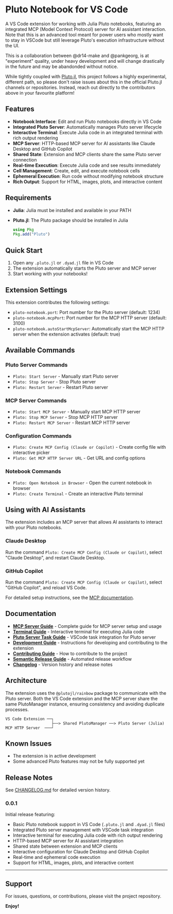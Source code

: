 # Pluto Notebook for VS Code

A VS Code extension for working with Julia Pluto notebooks, featuring an integrated MCP (Model Context Protocol) server for AI assistant interaction.
Note that this is an advanced tool meant for power users who mostly want to stay in VSCode but still leverage Pluto's execution infrastructure without the UI.

This is a collaboration between @dr14-make and @pankgeorg, is at "experiment" quality, under heavy development and will change drastically in the future and may be abandonded without notice.

While tightly coupled with [Pluto.jl](https://github.com/fonsp/Pluto.jl), this project follows a highly experimental, different path,
so please don't raise issues about this in the official Pluto.jl channels or repositories. Instead, reach out directly to the contributors above in your favourite platform!

## Features

- **Notebook Interface**: Edit and run Pluto notebooks directly in VS Code
- **Integrated Pluto Server**: Automatically manages Pluto server lifecycle
- **Interactive Terminal**: Execute Julia code in an integrated terminal with rich output rendering
- **MCP Server**: HTTP-based MCP server for AI assistants like Claude Desktop and GitHub Copilot
- **Shared State**: Extension and MCP clients share the same Pluto server connection
- **Real-time Execution**: Execute Julia code and see results immediately
- **Cell Management**: Create, edit, and execute notebook cells
- **Ephemeral Execution**: Run code without modifying notebook structure
- **Rich Output**: Support for HTML, images, plots, and interactive content

## Requirements

- **Julia**: Julia must be installed and available in your PATH
- **Pluto.jl**: The Pluto package should be installed in Julia

  ```julia
  using Pkg
  Pkg.add("Pluto")
  ```

## Quick Start

1. Open any `.pluto.jl` or `.dyad.jl` file in VS Code
2. The extension automatically starts the Pluto server and MCP server
3. Start working with your notebooks!

## Extension Settings

This extension contributes the following settings:

- `pluto-notebook.port`: Port number for the Pluto server (default: 1234)
- `pluto-notebook.mcpPort`: Port number for the MCP HTTP server (default: 3100)
- `pluto-notebook.autoStartMcpServer`: Automatically start the MCP HTTP server when the extension activates (default: true)

## Available Commands

### Pluto Server Commands

- `Pluto: Start Server` - Manually start Pluto server
- `Pluto: Stop Server` - Stop Pluto server
- `Pluto: Restart Server` - Restart Pluto server

### MCP Server Commands

- `Pluto: Start MCP Server` - Manually start MCP HTTP server
- `Pluto: Stop MCP Server` - Stop MCP HTTP server
- `Pluto: Restart MCP Server` - Restart MCP HTTP server

### Configuration Commands

- `Pluto: Create MCP Config (Claude or Copilot)` - Create config file with interactive picker
- `Pluto: Get MCP HTTP Server URL` - Get URL and config options

### Notebook Commands

- `Pluto: Open Notebook in Browser` - Open the current notebook in browser
- `Pluto: Create Terminal` - Create an interactive Pluto terminal

## Using with AI Assistants

The extension includes an MCP server that allows AI assistants to interact with your Pluto notebooks.

### Claude Desktop

Run the command `Pluto: Create MCP Config (Claude or Copilot)`, select "Claude Desktop", and restart Claude Desktop.

### GitHub Copilot

Run the command `Pluto: Create MCP Config (Claude or Copilot)`, select "GitHub Copilot", and reload VS Code.

For detailed setup instructions, see the [MCP documentation](docs/MCP.md).

## Documentation

- **[MCP Server Guide](docs/MCP.md)** - Complete guide for MCP server setup and usage
- **[Terminal Guide](docs/TERMINAL.md)** - Interactive terminal for executing Julia code
- **[Pluto Server Task Guide](docs/PLUTO-SERVER-TASK.md)** - VSCode task integration for Pluto server
- **[Development Guide](CLAUDE.md)** - Instructions for developing and contributing to the extension
- **[Contributing Guide](docs/CONTRIBUTING.md)** - How to contribute to the project
- **[Semantic Release Guide](docs/SEMANTIC_RELEASE.md)** - Automated release workflow
- **[Changelog](CHANGELOG.md)** - Version history and release notes

## Architecture

The extension uses the `@plutojl/rainbow` package to communicate with the Pluto server. Both the VS Code extension and the MCP server share the same PlutoManager instance, ensuring consistency and avoiding duplicate processes.

```
VS Code Extension ──┐
                    ├──> Shared PlutoManager ──> Pluto Server (Julia)
MCP HTTP Server  ───┘
```

## Known Issues

- The extension is in active development
- Some advanced Pluto features may not be fully supported yet

## Release Notes

See [CHANGELOG.md](CHANGELOG.md) for detailed version history.

### 0.0.1

Initial release featuring:

- Basic Pluto notebook support in VS Code (`.pluto.jl` and `.dyad.jl` files)
- Integrated Pluto server management with VSCode task integration
- Interactive terminal for executing Julia code with rich output rendering
- HTTP-based MCP server for AI assistant integration
- Shared state between extension and MCP clients
- Interactive configuration for Claude Desktop and GitHub Copilot
- Real-time and ephemeral code execution
- Support for HTML, images, plots, and interactive content

---

## Support

For issues, questions, or contributions, please visit the project repository.

**Enjoy!**

